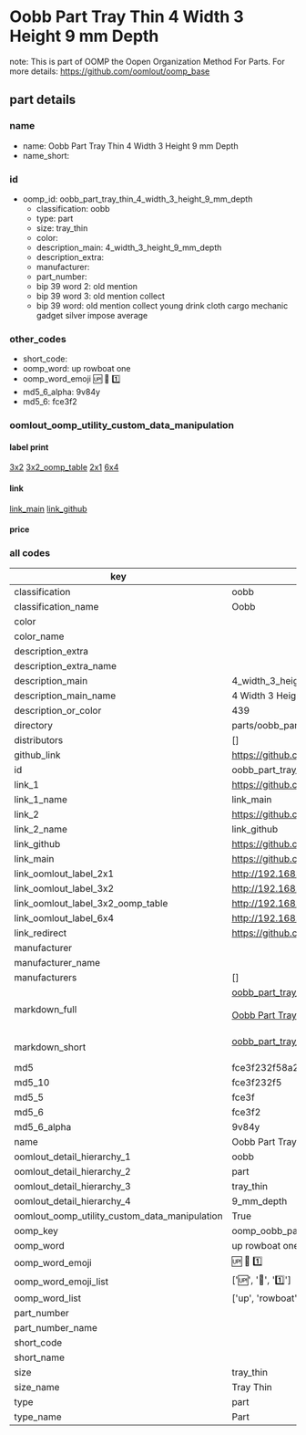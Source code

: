 # Oobb Part Tray Thin 4 Width 3 Height 9 mm Depth  

note: This is part of OOMP the Oopen Organization Method For Parts. For more details: https://github.com/oomlout/oomp_base

##  part details
  







### name
* name: Oobb Part Tray Thin 4 Width 3 Height 9 mm Depth
* name_short: 
### id
* oomp_id: oobb_part_tray_thin_4_width_3_height_9_mm_depth
  * classification: oobb
  * type: part
  * size: tray_thin
  * color: 
  * description_main: 4_width_3_height_9_mm_depth
  * description_extra: 
  * manufacturer: 
  * part_number: 
  * bip 39 word 2: old mention
  * bip 39 word 3: old mention collect
  * bip 39 word: old mention collect young drink cloth cargo mechanic gadget silver impose average

### other_codes
* short_code: 
* oomp_word: up rowboat one
* oomp_word_emoji :up: :rowboat: :one:
* md5_6_alpha: 9v84y
* md5_6: fce3f2






### oomlout_oomp_utility_custom_data_manipulation
#### label print
[3x2](http://192.168.1.245:1112/?label=oomp%209v84y)
[3x2_oomp_table](http://192.168.1.108:1112/?label=oomp%209v84y)
[2x1](http://192.168.1.242:1112/?label=oomp%209v84y)
[6x4](http://192.168.1.55:1112/?label=oomp%209v84y)    

#### link

[link_main](https://github.com/oomlout/oomlout_oomp_version_1_messy/tree/main/parts/oobb_part_tray_thin_4_width_3_height_9_mm_depth) [link_github](https://github.com/oomlout/oomlout_oomp_version_1_messy/tree/main/parts/oobb_part_tray_thin_4_width_3_height_9_mm_depth)                             

#### price







### all codes 
| key | value |  
| --- | --- |  
| classification | oobb |  
| classification_name | Oobb |  
| color |  |  
| color_name |  |  
| description_extra |  |  
| description_extra_name |  |  
| description_main | 4_width_3_height_9_mm_depth |  
| description_main_name | 4 Width 3 Height 9 mm Depth |  
| description_or_color | 439 |  
| directory | parts/oobb_part_tray_thin_4_width_3_height_9_mm_depth |  
| distributors | [] |  
| github_link | https://github.com/oomlout/oomlout_oomp_part_src/tree/main/parts/oobb_part_tray_thin_4_width_3_height_9_mm_depth |  
| id | oobb_part_tray_thin_4_width_3_height_9_mm_depth |  
| link_1 | https://github.com/oomlout/oomlout_oomp_version_1_messy/tree/main/parts/oobb_part_tray_thin_4_width_3_height_9_mm_depth |  
| link_1_name | link_main |  
| link_2 | https://github.com/oomlout/oomlout_oomp_version_1_messy/tree/main/parts/oobb_part_tray_thin_4_width_3_height_9_mm_depth |  
| link_2_name | link_github |  
| link_github | https://github.com/oomlout/oomlout_oomp_version_1_messy/tree/main/parts/oobb_part_tray_thin_4_width_3_height_9_mm_depth |  
| link_main | https://github.com/oomlout/oomlout_oomp_version_1_messy/tree/main/parts/oobb_part_tray_thin_4_width_3_height_9_mm_depth |  
| link_oomlout_label_2x1 | http://192.168.1.242:1112/?label=oomp%209v84y |  
| link_oomlout_label_3x2 | http://192.168.1.245:1112/?label=oomp%209v84y |  
| link_oomlout_label_3x2_oomp_table | http://192.168.1.108:1112/?label=oomp%209v84y |  
| link_oomlout_label_6x4 | http://192.168.1.55:1112/?label=oomp%209v84y |  
| link_redirect | https://github.com/oomlout/oomlout_oomp_version_1_messy/tree/main/parts/oobb_part_tray_thin_4_width_3_height_9_mm_depth |  
| manufacturer |  |  
| manufacturer_name |  |  
| manufacturers | [] |  
| markdown_full | [oobb_part_tray_thin_4_width_3_height_9_mm_depth](none)<br>[](none)<br>[Oobb Part Tray Thin 4 Width 3 Height 9 Mm Depth](none)<br><br> |  
| markdown_short | [oobb_part_tray_thin_4_width_3_height_9_mm_depth](none)<br><br> |  
| md5 | fce3f232f58a2454af218ff45b22c4d0 |  
| md5_10 | fce3f232f5 |  
| md5_5 | fce3f |  
| md5_6 | fce3f2 |  
| md5_6_alpha | 9v84y |  
| name | Oobb Part Tray Thin 4 Width 3 Height 9 mm Depth |  
| oomlout_detail_hierarchy_1 | oobb |  
| oomlout_detail_hierarchy_2 | part |  
| oomlout_detail_hierarchy_3 | tray_thin |  
| oomlout_detail_hierarchy_4 | 9_mm_depth |  
| oomlout_oomp_utility_custom_data_manipulation | True |  
| oomp_key | oomp_oobb_part_tray_thin_4_width_3_height_9_mm_depth |  
| oomp_word | up rowboat one |  
| oomp_word_emoji | :up: :rowboat: :one: |  
| oomp_word_emoji_list | [':up:', ':rowboat:', ':one:'] |  
| oomp_word_list | ['up', 'rowboat', 'one'] |  
| part_number |  |  
| part_number_name |  |  
| short_code |  |  
| short_name |  |  
| size | tray_thin |  
| size_name | Tray Thin |  
| type | part |  
| type_name | Part |  
